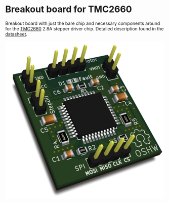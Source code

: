 Breakout board for TMC2660
==========================

Breakout board with just the bare chip and necessary components around for
the [TMC2660][tmc2660-product] 2.8A stepper driver chip.
Detailed description found in the [datasheet][tmc2660-datasheet].

![Rendering][rendering]

[tmc2660-product]: http://www.trinamic.com/products/integrated-circuits/stepper-power-driver/tmc2660
[tmc2660-datasheet]: http://www.trinamic.com/_scripts/download.php?file=_articles%2Fproducts%2Fintegrated-circuits%2Ftmc2660%2F_datasheet%2FTMC2660_datasheet.pdf
[rendering]: ./img/tmc2660-breakout.png
